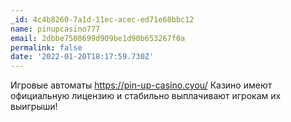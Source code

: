 ```yaml
---
_id: 4c4b8260-7a1d-11ec-acec-ed71e68bbc12
name: pinupcasino777
email: 2dbbe7508699d909be1d90b653267f0a
permalink: false
date: '2022-01-20T18:17:59.730Z'
---
```

Игровые автоматы https://pin-up-casino.cyou/ Казино имеют официальную лицензию и стабильно выплачивают игрокам их выигрыши!

